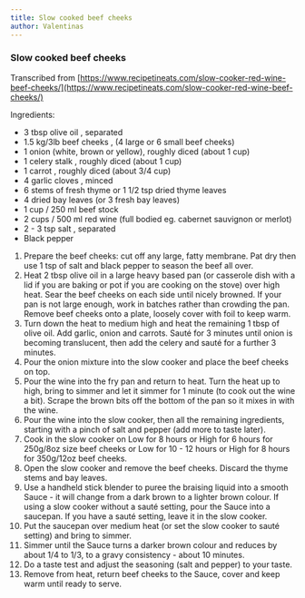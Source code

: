 ```yaml
---
title: Slow cooked beef cheeks
author: Valentinas
---
```

### Slow cooked beef cheeks

Transcribed from [https://www.recipetineats.com/slow-cooker-red-wine-beef-cheeks/](https://www.recipetineats.com/slow-cooker-red-wine-beef-cheeks/)

Ingredients:

* 3 tbsp olive oil , separated
* 1.5 kg/3lb beef cheeks , (4 large or 6 small beef cheeks)
* 1 onion (white, brown or yellow), roughly diced (about 1 cup)
* 1 celery stalk , roughly diced (about 1 cup)
* 1 carrot , roughly diced (about 3/4 cup)
* 4 garlic cloves , minced
* 6 stems of fresh thyme or 1 1/2 tsp dried thyme leaves
* 4 dried bay leaves (or 3 fresh bay leaves)
* 1 cup / 250 ml beef stock
* 2 cups / 500 ml red wine (full bodied eg. cabernet sauvignon or merlot)
* 2 - 3 tsp salt , separated
* Black pepper

1. Prepare the beef cheeks: cut off any large, fatty membrane. Pat dry then use 1 tsp of salt and black pepper to season the beef all over.
2. Heat 2 tbsp olive oil in a large heavy based pan (or casserole dish with a lid if you are baking or pot if you are cooking on the stove) over high heat. Sear the beef cheeks on each side until nicely browned. If your pan is not large enough, work in batches rather than crowding the pan. Remove beef cheeks onto a plate, loosely cover with foil to keep warm.
3. Turn down the heat to medium high and heat the remaining 1 tbsp of olive oil. Add garlic, onion and carrots. Sauté for 3 minutes until onion is becoming translucent, then add the celery and sauté for a further 3 minutes.
4. Pour the onion mixture into the slow cooker and place the beef cheeks on top.
5. Pour the wine into the fry pan and return to heat. Turn the heat up to high, bring to simmer and let it simmer for 1 minute (to cook out the wine a bit). Scrape the brown bits off the bottom of the pan so it mixes in with the wine.
6. Pour the wine into the slow cooker, then all the remaining ingredients, starting with a pinch of salt and pepper (add more to taste later).
7. Cook in the slow cooker on Low for 8 hours or High for 6 hours for 250g/8oz size beef cheeks or Low for 10 - 12 hours or High for 8 hours for 350g/12oz beef cheeks.
8. Open the slow cooker and remove the beef cheeks. Discard the thyme stems and bay leaves.
9. Use a handheld stick blender to puree the braising liquid into a smooth Sauce - it will change from a dark brown to a lighter brown colour. If using a slow cooker without a sauté setting, pour the Sauce into a saucepan. If you have a sauté setting, leave it in the slow cooker.
10. Put the saucepan over medium heat (or set the slow cooker to sauté setting) and bring to simmer.
11. Simmer until the Sauce turns a darker brown colour and reduces by about 1/4 to 1/3, to a gravy consistency - about 10 minutes.
12. Do a taste test and adjust the seasoning (salt and pepper) to your taste.
13. Remove from heat, return beef cheeks to the Sauce, cover and keep warm until ready to serve.
